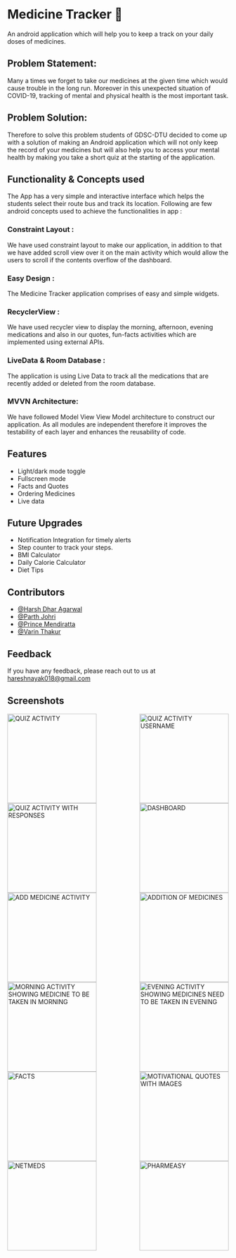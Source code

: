 # Medicine Tracker 💊
An android application which will help you to keep a track on your daily doses of medicines.
## Problem Statement:

Many a times we forget to take our medicines at the given time which would cause trouble in the long run. Moreover in this unexpected situation of COVID-19, tracking of mental and physical health is the most important task.
 
## Problem Solution:
Therefore to solve this problem students of GDSC-DTU decided to come up with a solution of making an Android application which will not only keep the record of your medicines but will also help you to access your mental health by making you take a short quiz at the starting of the application.

## Functionality & Concepts used

The App has a very simple and interactive interface which helps the students select their route bus and track its location. Following are few android concepts used to achieve the functionalities in app :

### Constraint Layout : 
We have used constraint layout to make our application, in addition to that we have added scroll view over it on the main activity which would allow the users to scroll if the contents overflow of the dashboard. 

### Easy Design : 

The Medicine Tracker application comprises of easy and simple widgets.

### RecyclerView : 
We have used recycler view to display the morning, afternoon, evening medications and also in our quotes, fun-facts activities which are implemented using external APIs.

### LiveData & Room Database : 
The application is using Live Data to track all the medications that are recently added or deleted from the room database.

### MVVN Architecture: 
We have followed Model View View Model architecture to construct our application. As all modules are independent therefore it improves the testability of each layer and enhances the reusability of code.


## Features

- Light/dark mode toggle
- Fullscreen mode
- Facts and Quotes
- Ordering Medicines
- Live data

## Future Upgrades 

- Notification Integration for timely alerts
- Step counter to track your steps.
- BMI Calculator
- Daily Calorie Calculator
- Diet Tips


## Contributors

- [@Harsh Dhar Agarwal](https://github.com/hd-agarwal)
- [@Parth Johri](https://github.com/ParthJohri)
- [@Prince Mendiratta](https://github.com/Prince-Mendiratta)
- [@Varin Thakur](https://github.com/VarinThakur)

## Feedback

If you have any feedback, please reach out to us at hareshnayak018@gmail.com


## Screenshots
<img width="203" align="left" alt="QUIZ ACTIVITY" src="https://user-images.githubusercontent.com/76129377/148777270-26b139f5-63c2-4deb-b580-60396b227a0f.png">

<img width="203" align="right" alt="QUIZ ACTIVITY USERNAME" src="https://user-images.githubusercontent.com/76129377/148777284-3b6d1271-5045-4947-bc2b-5834046d51e8.png">

<img width="203" align="left" alt="QUIZ ACTIVITY WITH RESPONSES" src="https://user-images.githubusercontent.com/76129377/148777290-c4187796-d3df-474d-8b47-d232c9927a5d.png">

<img width="203" align="right" alt="DASHBOARD" src="https://user-images.githubusercontent.com/76129377/148760195-01258c42-6498-400d-a28e-ba85760f601f.png">

<img width="203" align="left" alt="ADD MEDICINE ACTIVITY" src="https://user-images.githubusercontent.com/76129377/148760179-c8c4705a-2c47-4e51-9e87-793661138a2a.png">

<img width="203" align="right" alt="ADDITION OF MEDICINES" src="https://user-images.githubusercontent.com/76129377/148760190-4cc96431-2f40-4a03-8ea1-3cfcc89a3e5a.png">

<img width="203" align="left" alt="MORNING ACTIVITY SHOWING MEDICINE TO BE TAKEN IN MORNING" src="https://user-images.githubusercontent.com/76129377/148760207-a2f546ae-3054-4afc-935d-9f48a56b3339.png">

<img width="203" align="right" alt="EVENING ACTIVITY SHOWING MEDICINES NEED TO BE TAKEN IN EVENING" src="https://user-images.githubusercontent.com/76129377/148760202-b8732fe9-9319-477d-bbb3-953bd4bf943e.png">

<img width="203" align="left" alt="FACTS" src="https://user-images.githubusercontent.com/76129377/148760204-fdb78de6-b803-4206-b817-e88b85d005e7.png">

<img width="203" align="right" alt="MOTIVATIONAL QUOTES WITH IMAGES" src="https://user-images.githubusercontent.com/76129377/148760209-fc077c6c-a7cd-4524-9c89-c04fd43b3d85.png">

<img width="203" align="left" alt="NETMEDS " src="https://user-images.githubusercontent.com/76129377/148760234-8868da8d-359f-40e8-aa54-e530ffb82701.png">

<img width="203" align="right" alt="PHARMEASY" src="https://user-images.githubusercontent.com/76129377/148760238-2a07d9c5-6c36-4e5e-9c73-72f53fd59067.png">



